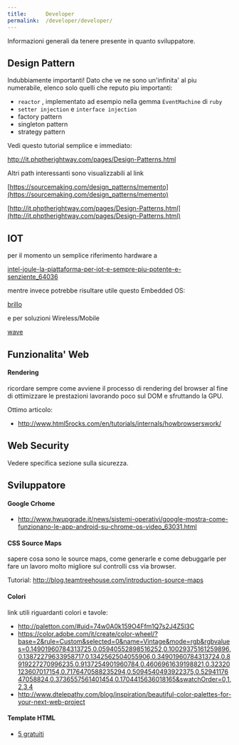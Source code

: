 ```yaml
---
title:      Developer
permalink:  /developer/developer/
---
```


Informazioni generali da tenere presente in quanto sviluppatore.




Design Pattern
---------------

Indubbiamente importanti! Dato che ve ne sono un'infinita' al piu numerabile, elenco solo quelli che reputo piu importanti:

- `reactor` , implementato ad esempio nella gemma `EventMachine` di `ruby`
- `setter injection` e `interface injection`
- factory pattern
- singleton pattern
- strategy pattern

Vedi questo tutorial semplice e immediato:

http://it.phptherightway.com/pages/Design-Patterns.html

Altri path interessanti sono visualizzabili al link

[https://sourcemaking.com/design_patterns/memento](https://sourcemaking.com/design_patterns/memento)

[http://it.phptherightway.com/pages/Design-Patterns.html](http://it.phptherightway.com/pages/Design-Patterns.html)


IOT
----

per il momento un semplice riferimento hardware a

[intel-joule-la-piattaforma-per-iot-e-sempre-piu-potente-e-senziente_64036](http://www.hwupgrade.it/news/sistemi/intel-joule-la-piattaforma-per-iot-e-sempre-piu-potente-e-senziente_64036.html)

mentre invece potrebbe risultare utile questo Embedded OS:

[brillo](https://developers.google.com/brillo/)

e per soluzioni  Wireless/Mobile

[wave](https://developers.google.com/weave/)


Funzionalita' Web
------------------

#### Rendering

ricordare sempre come avviene il processo di rendering del browser al fine di ottimizzare le prestazioni lavorando poco sul DOM e sfruttando la GPU.

Ottimo articolo:

* http://www.html5rocks.com/en/tutorials/internals/howbrowserswork/



Web Security
------------

Vedere specifica sezione sulla sicurezza.


Sviluppatore
-------------

#### Google Crhome

* http://www.hwupgrade.it/news/sistemi-operativi/google-mostra-come-funzionano-le-app-android-su-chrome-os-video_63031.html


#### CSS Source Maps

sapere cosa sono le source maps, come generarle e come debuggarle per fare un lavoro molto migliore sul controlli css via browser.

Tutorial: http://blog.teamtreehouse.com/introduction-source-maps


#### Colori

link utili riguardanti colori e tavole:

* http://paletton.com/#uid=74w0A0k159O4Ffm1Q7s2J4Z5l3C
* https://color.adobe.com/it/create/color-wheel/?base=2&rule=Custom&selected=0&name=Vintage&mode=rgb&rgbvalues=0.14901960784313725,0.05940552898516252,0.10029375161259896,0.13872279633958717,0.1342562504055906,0.34901960784313724,0.8919227270996235,0.9137254901960784,0.4606961639198821,0.32320123607017154,0.7176470588235294,0.5094540493922375,0.5294117647058824,0.3736557561401454,0.1704415636018165&swatchOrder=0,1,2,3,4
* http://www.dtelepathy.com/blog/inspiration/beautiful-color-palettes-for-your-next-web-project


#### Template HTML

- [5 gratuiti](http://blog.html.it/19/08/2016/5-template-gratuiti-per-siti-web-responsive/?utm_source=newsletter&utm_medium=email&utm_campaign=Newsletter:+HTML.it&utm_content=22-08-2016+5-template-gratuiti-per-siti-web-responsive)
